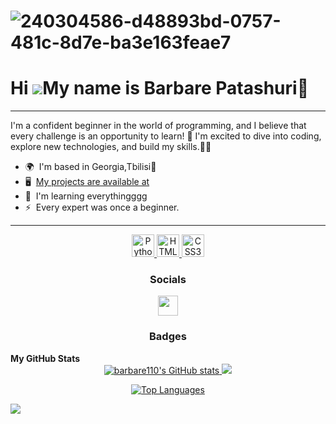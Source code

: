 # ![240304586-d48893bd-0757-481c-8d7e-ba3e163feae7](https://github.com/user-attachments/assets/4d997102-cf73-42ee-8863-87ab80353328)

Hi ![](https://user-images.githubusercontent.com/18350557/176309783-0785949b-9127-417c-8b55-ab5a4333674e.gif)My name is Barbare Patashuri💖
===========================================================================================================================================
--------------------------------

I'm a confident beginner in the world of programming, and I believe that every challenge is an opportunity to learn! 🩷 I'm excited to dive into coding, explore new technologies, and build my skills.🩷🩷

* 🌍  I'm based in Georgia,Tbilisi🩷
* 🖥️  [My projects are available at](http://https://github.com/barbare110/GOA.git)
* 🧠  I'm learning everythingggg
* ⚡  Every expert was once a beginner.
--------------------------------

<dev style="text-align: center;">

 <p style="text-align: center;">
 <a href="https://www.python.org/" target="_blank" rel="noreferrer">
 <img src="https://raw.githubusercontent.com/danielcranney/readme-generator/main/public/icons/skills/python-colored.svg" width="36" height="36" alt="Python" />
</a>
<a href="https://developer.mozilla.org/en-US/docs/Glossary/HTML5" target="_blank" rel="noreferrer">
   <img src="https://raw.githubusercontent.com/danielcranney/readme-generator/main/public/icons/skills/html5-colored.svg" width="36" height="36" alt="HTML5" />
 </a>
<a href="https://www.w3.org/TR/CSS/#css" target="_blank" rel="noreferrer">
<img src="https://raw.githubusercontent.com/danielcranney/readme-generator/main/public/icons/skills/css3-colored.svg" width="36" height="36" alt="CSS3" />
 </a>
</p>

<h3>Socials</h3>
 <p style="text-align: center;">
<a href="https://www.github.com/barbare110" target="_blank" rel="noreferrer">
 <picture>
  <source media="(prefers-color-scheme: dark)" srcset="https://raw.githubusercontent.com/danielcranney/readme-generator/main/public/icons/socials/github-dark.svg" />
  <source media="(prefers-color-scheme: light)" srcset="https://raw.githubusercontent.com/danielcranney/readme-generator/main/public/icons/socials/github.svg" />
   <img src="https://raw.githubusercontent.com/danielcranney/readme-generator/main/public/icons/socials/github.svg" width="32" height="32" />
 </picture>
  </a>
</p>

  <h3>Badges</h3>
  <b>My GitHub Stats</b>

  <div style="text-align: center;">
   <a href="http://www.github.com/barbare110">
   <img src="https://github-readme-stats.vercel.app/api?username=barbare110&show_icons=true&hide=&count_private=true&title_color=ec4899&text_color=ec4899&icon_color=ec4899&bg_color=000000&hide_border=true&show_icons=true" alt="barbare110's GitHub stats" />
</a>

   <a href="http://www.github.com/barbare110">
            <img src="https://github-readme-streak-stats.herokuapp.com/?user=barbare110&stroke=ec4899&background=000000&ring=ec4899&fire=ec4899&currStreakNum=ec4899&currStreakLabel=ec4899&sideNums=ec4899&sideLabels=ec4899&dates=ec4899&hide_border=true" /></a>

   <a href="https://github.com/barbare110">    <img src="https://github-readme-stats.vercel.app/api/top-langs/?username=barbare110&langs_count=10&title_color=ec4899&text_color=ec4899&icon_color=ec4899&bg_color=000000&hide_border=true&locale=en&custom_title=Top%20%Languages" alt="Top Languages" />
   </a>
   </div>

</dev>

<img src="https://github.com/punitkmryh/punitkmryh/raw/master/wave.svg" style="max-width: 100%; text-align: center; display: block;">

